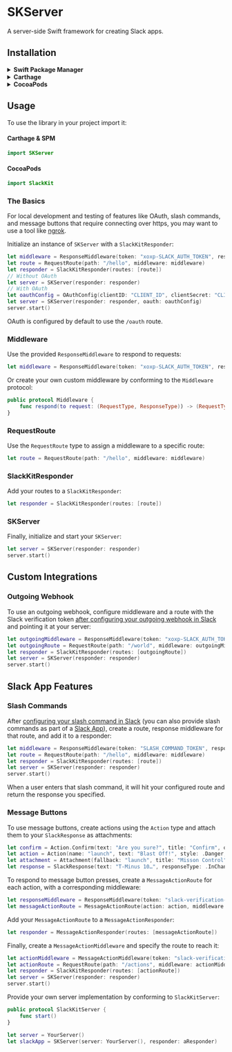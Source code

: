 # SKServer
A server-side Swift framework for creating Slack apps.

## Installation
<details>
  <summary><strong>Swift Package Manager</strong></summary>
Add SlackKit as a dependency to your <code>Package.swift</code> and specify SKServer as a target dependency:

```swift
import PackageDescription
  
let package = Package(
    name: "SampleApp",
    products: [
        .executable(
            name: "SampleApp",
            targets: ["SampleApp"]),
    ],
    dependencies: [
        .package(url: "https://github.com/pvzig/SlackKit.git", .upToNextMinor(from: "4.2.0")),
    ],
    targets: [
        .target(
            name: "SampleApp",
            dependencies: ["SKServer"])
    ]
)

```
</details>
<details>
  <summary><strong>Carthage</strong></summary>
Add SlackKit to your <code>Cartfile</code>:

```
github "pvzig/SlackKit"
```

and run

```
carthage bootstrap
```

Drag the built <code>SKServer.framework</code> and it's dependencies <code>SKCore.framework</code>, <code>SKWebAPI.framework</code>, and <code>Swifter.framework</code> into your Xcode project.
</details>
<details>
  <summary><strong>CocoaPods</strong></summary>
Add SKServer to your <code>Podfile</code>:

```
use_frameworks!
pod 'SlackKit/SKServer'
```
</details>

## Usage
To use the library in your project import it:

#### Carthage & SPM

```swift
import SKServer
```

#### CocoaPods

```swift
import SlackKit
```

### The Basics
For local development and testing of features like OAuth, slash commands, and message buttons that require connecting over https, you may want to use a tool like [ngrok](https://ngrok.com/).

Initialize an instance of `SKServer` with a `SlackKitResponder`:

```swift
let middleware = ResponseMiddleware(token: "xoxp-SLACK_AUTH_TOKEN", response: SKResponse(text: "👋"))
let route = RequestRoute(path: "/hello", middleware: middleware)
let responder = SlackKitResponder(routes: [route])
// Without OAuth
let server = SKServer(responder: responder)
// With OAuth
let oauthConfig = OAuthConfig(clientID: "CLIENT_ID", clientSecret: "CLIENT_SECRET")
let server = SKServer(responder: responder, oauth: oauthConfig)
server.start()
```

OAuth is configured by default to use the `/oauth` route.

### Middleware
Use the provided `ResponseMiddleware` to respond to requests:

```swift
let middleware = ResponseMiddleware(token: "xoxp-SLACK_AUTH_TOKEN", response: SKResponse(text: "👋"))
```

Or create your own custom middleware by conforming to the `Middleware` protocol:

```swift
public protocol Middleware {
    func respond(to request: (RequestType, ResponseType)) -> (RequestType, ResponseType)
}
```

### RequestRoute
Use the `RequestRoute` type to assign a middleware to a specific route:

```swift
let route = RequestRoute(path: "/hello", middleware: middleware)
```

### SlackKitResponder
Add your routes to a `SlackKitResponder`:

```swift
let responder = SlackKitResponder(routes: [route])
```

### SKServer
Finally, initialize and start your `SKServer`:

```swift
let server = SKServer(responder: responder)
server.start()
```

## Custom Integrations

### Outgoing Webhook
To use an outgoing webhook, configure middleware and a route with the Slack verification token [after configuring your outgoing webhook in Slack](https://api.slack.com/outgoing-webhooks) and pointing it at your server:

```swift
let outgoingMiddleware = ResponseMiddleware(token: "xoxp-SLACK_AUTH_TOKEN", response: SlackResponse(text: "Hello, 🌎", responseType: .inChannel))
let outgoingRoute = RequestRoute(path: "/world", middleware: outgoingMiddleware)
let responder = SlackKitResponder(routes: [outgoingRoute])
let server = SKServer(responder: responder)
server.start()
```

## Slack App Features

### Slash Commands
After [configuring your slash command in Slack](https://my.slack.com/services/new/slash-commands) (you can also provide slash commands as part of a [Slack App](https://api.slack.com/slack-apps)), create a route, response middleware for that route, and add it to a responder:

```swift
let middleware = ResponseMiddleware(token: "SLASH_COMMAND_TOKEN", response: SKResponse(text: "👋"))
let route = RequestRoute(path: "/hello", middleware: middleware)
let responder = SlackKitResponder(routes: [route])
let server = SKServer(responder: responder)
server.start()
```

When a user enters that slash command, it will hit your configured route and return the response you specified.

### Message Buttons
To use message buttons, create actions using the `Action` type and attach them to your `SlackResponse` as attachments:

```swift
let confirm = Action.Confirm(text: "Are you sure?", title: "Confirm", okText: "All Systems Go", dismissText: "Abort!")
let action = Action(name: "launch", text: "Blast Off!", style: .Danger, confirm: confirm)
let attachment = Attachment(fallback: "launch", title: "Misson Control", callbackID: "launch_id", actions: [action])
let response = SlackResponse(text: "T-Minus 10…", responseType: .InChannel, attachments: [attachment])
```

To respond to message button presses, create a `MessageActionRoute` for each action, with a corresponding middleware:

```swift
let responseMiddleware = ResponseMiddleware(token: "slack-verification-token", response: SlackResponse(text: "Initiate Launch Sequence"))
let messageActionRoute = MessageActionRoute(action: action, middleware: responseMiddleware)
```

Add your `MessageActionRoute` to a `MessageActionResponder`:

```swift
let responder = MessageActionResponder(routes: [messageActionRoute])
```

Finally, create a `MessageActionMiddleware` and specify the route to reach it:

```swift
let actionMiddleware = MessageActionMiddleware(token: "slack-verification-token", responder: responder)
let actionRoute = RequestRoute(path: "/actions", middleware: actionMiddleware)
let responder = SlackKitResponder(routes: [actionRoute])
let server = SKServer(responder: responder)
server.start()
```

Provide your own server implementation by conforming to `SlackKitServer`:

```swift
public protocol SlackKitServer {
	func start()
}
```

```swift
let server = YourServer()
let slackApp = SKServer(server: YourServer(), responder: aResponder)
```
